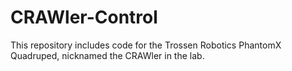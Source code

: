 CRAWler-Control
===============

This repository includes code for the Trossen Robotics PhantomX Quadruped, nicknamed the CRAWler in the lab.


